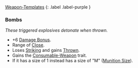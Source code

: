 
[Weapon-Templates](Game/Weapon-Templates)
{: .label .label-purple }

### Bombs
*These triggered explosives detonate when thrown.*
* +6 [Damage Bonus](Game/Designing-Weapons#Damage%20Bonus). 
* Range of [Close](Game/Core/Movement#Close).
* Loses [Striking](Game/Core/Blocks/Striking) and gains [Thrown](Game/Core/Blocks/Thrown).
* Gains the [Consumable-Weapon](Game/Core/Blocks/Consumable-Weapon) trait.
* If it has a size of 1 instead has a size of "M" ([Munition Size](Game/Munitions#Munition%20Size)).